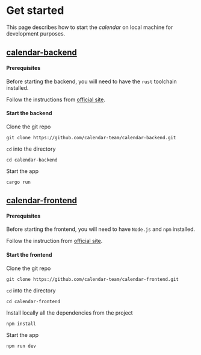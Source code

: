 # Get started

This page describes how to start the *calendar* on local machine for development purposes.

## [calendar-backend](./calendar-backend.md)

#### Prerequisites

Before starting the backend, you will need to have the `rust` toolchain installed. 

Follow the instructions from [official site][rust-install-docs].

#### Start the backend

Clone the git repo
```Shell
git clone https://github.com/calendar-team/calendar-backend.git
```

`cd` into the directory
```Shell
cd calendar-backend
```

Start the app
```SHell
cargo run
```

## [calendar-frontend](./calendar-frontend.md)

#### Prerequisites

Before starting the frontend, you will need to have `Node.js` and `npm` installed.

Follow the instruction from [official site][nodejs-install-docs].

#### Start the frontend

Clone the git repo
```Shell
git clone https://github.com/calendar-team/calendar-frontend.git
```

`cd` into the directory
```Shell
cd calendar-frontend
```

Install locally all the dependencies from the project
```Shell
npm install
```

Start the app
```Shell
npm run dev
```

[rust-install-docs]: https://www.rust-lang.org/tools/install
[nodejs-install-docs]: https://nodejs.org/en
